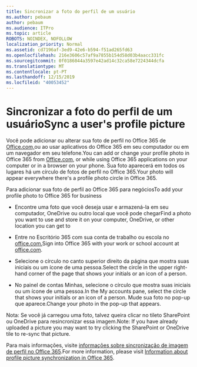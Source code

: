 ```yaml
---
title: Sincronizar a foto do perfil de um usuário
ms.author: pebaum
author: pebaum
ms.audience: ITPro
ms.topic: article
ROBOTS: NOINDEX, NOFOLLOW
localization_priority: Normal
ms.assetid: cd7196af-3ed9-42e6-b594-f51ad265fd63
ms.openlocfilehash: 216e3606c57af9a7855b154d58d03b4aacc331fc
ms.sourcegitcommit: 0f0186044a3597e42ad14c32ca58e7224344dcfa
ms.translationtype: MT
ms.contentlocale: pt-PT
ms.lasthandoff: 12/15/2019
ms.locfileid: "40053452"
---
```

# <a name="sync-a-users-profile-picture"></a><span data-ttu-id="43ef2-102">Sincronizar a foto do perfil de um usuário</span><span class="sxs-lookup"><span data-stu-id="43ef2-102">Sync a user's profile picture</span></span>

<span data-ttu-id="43ef2-103">Você pode adicionar ou alterar sua foto de perfil no Office 365 de [Office.com,](http://www.office.com)ou ao usar aplicativos do Office 365 em seu computador ou em um navegador em seu telefone.</span><span class="sxs-lookup"><span data-stu-id="43ef2-103">You can add or change your profile photo in Office 365 from [Office.com](http://www.office.com), or while using Office 365 applications on your computer or in a browser on your phone.</span></span> <span data-ttu-id="43ef2-104">Sua foto aparecerá em todos os lugares há um círculo de fotos de perfil no Office 365.</span><span class="sxs-lookup"><span data-stu-id="43ef2-104">Your photo will appear everywhere there's a profile photo circle in Office 365.</span></span>

<span data-ttu-id="43ef2-105">Para adicionar sua foto de perfil ao Office 365 para negócios</span><span class="sxs-lookup"><span data-stu-id="43ef2-105">To add your profile photo to Office 365 for business</span></span>

- <span data-ttu-id="43ef2-106">Encontre uma foto que você deseja usar e armazená-la em seu computador, OneDrive ou outro local que você pode chegar</span><span class="sxs-lookup"><span data-stu-id="43ef2-106">Find a photo you want to use and store it on your computer, OneDrive, or other location you can get to</span></span>

- <span data-ttu-id="43ef2-107">Entre no Escritório 365 com sua conta de trabalho ou escola no [office.com.](http://www.office.com)</span><span class="sxs-lookup"><span data-stu-id="43ef2-107">Sign into Office 365 with your work or school account at [office.com](http://www.office.com).</span></span>

- <span data-ttu-id="43ef2-108">Selecione o círculo no canto superior direito da página que mostra suas iniciais ou um ícone de uma pessoa.</span><span class="sxs-lookup"><span data-stu-id="43ef2-108">Select the circle in the upper right-hand corner of the page that shows your initials or an icon of a person.</span></span>

- <span data-ttu-id="43ef2-109">No painel de contas Minhas, selecione o círculo que mostra suas iniciais ou um ícone de uma pessoa.</span><span class="sxs-lookup"><span data-stu-id="43ef2-109">In the My accounts pane, select the circle that shows your initials or an icon of a person.</span></span> <span data-ttu-id="43ef2-110">Mude sua foto no pop-up que aparece.</span><span class="sxs-lookup"><span data-stu-id="43ef2-110">Change your photo in the pop-up that appears.</span></span>

<span data-ttu-id="43ef2-111">Nota: Se você já carregou uma foto, talvez queira clicar no tileto SharePoint ou OneDrive para resincronizar essa imagem.</span><span class="sxs-lookup"><span data-stu-id="43ef2-111">Note: If you have already uploaded a picture you may want to try clicking the SharePoint or OneDrive tile to re-sync that picture.</span></span>

<span data-ttu-id="43ef2-112">Para mais informações, visite [informações sobre sincronização de imagem de perfil no Office 365](https://support.office.com/article/information-about-profile-picture-synchronization-in-office-365-20594d76-d054-4af4-a660-401133e3d48a).</span><span class="sxs-lookup"><span data-stu-id="43ef2-112">For more information, please visit [Information about profile picture synchronization in Office 365](https://support.office.com/article/information-about-profile-picture-synchronization-in-office-365-20594d76-d054-4af4-a660-401133e3d48a).</span></span>
